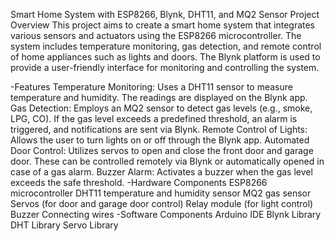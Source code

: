 Smart Home System with ESP8266, Blynk, DHT11, and MQ2 Sensor
Project Overview
This project aims to create a smart home system that integrates various sensors and actuators using the ESP8266 microcontroller. The system includes temperature monitoring, gas detection, and remote control of home appliances such as lights and doors. The Blynk platform is used to provide a user-friendly interface for monitoring and controlling the system.

-Features
Temperature Monitoring: Uses a DHT11 sensor to measure temperature and humidity. The readings are displayed on the Blynk app.
Gas Detection: Employs an MQ2 sensor to detect gas levels (e.g., smoke, LPG, CO). If the gas level exceeds a predefined threshold, an alarm is triggered, and notifications are sent via Blynk.
Remote Control of Lights: Allows the user to turn lights on or off through the Blynk app.
Automated Door Control: Utilizes servos to open and close the front door and garage door. These can be controlled remotely via Blynk or automatically opened in case of a gas alarm.
Buzzer Alarm: Activates a buzzer when the gas level exceeds the safe threshold.
-Hardware Components
ESP8266 microcontroller
DHT11 temperature and humidity sensor
MQ2 gas sensor
Servos (for door and garage door control)
Relay module (for light control)
Buzzer
Connecting wires
-Software Components
Arduino IDE
Blynk Library
DHT Library
Servo Library
